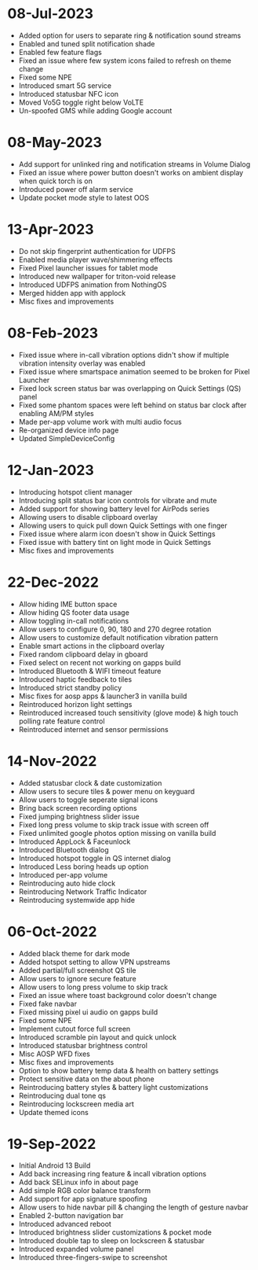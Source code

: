 # 08-Jul-2023
- Added option for users to separate ring & notification sound streams
- Enabled and tuned split notification shade
- Enabled few feature flags
- Fixed an issue where few system icons failed to refresh on theme change
- Fixed some NPE
- Introduced smart 5G service
- Introduced statusbar NFC icon
- Moved Vo5G toggle right below VoLTE
- Un-spoofed GMS while adding Google account

# 08-May-2023
- Add support for unlinked ring and notification streams in Volume Dialog
- Fixed an issue where power button doesn't works on ambient display when quick torch is on
- Introduced power off alarm service
- Update pocket mode style to latest OOS

# 13-Apr-2023
- Do not skip fingerprint authentication for UDFPS
- Enabled media player wave/shimmering effects
- Fixed Pixel launcher issues for tablet mode
- Introduced new wallpaper for triton-void release
- Introduced UDFPS animation from NothingOS
- Merged hidden app with applock
- Misc fixes and improvements

# 08-Feb-2023
- Fixed issue where in-call vibration options didn't show if multiple vibration intensity overlay was enabled
- Fixed issue where smartspace animation seemed to be broken for Pixel Launcher
- Fixed lock screen status bar was overlapping on Quick Settings (QS) panel
- Fixed some phantom spaces were left behind on status bar clock after enabling AM/PM styles
- Made per-app volume work with multi audio focus
- Re-organized device info page
- Updated SimpleDeviceConfig

# 12-Jan-2023
- Introducing hotspot client manager
- Introducing split status bar icon controls for vibrate and mute
- Added support for showing battery level for AirPods series
- Allowing users to disable clipboard overlay
- Allowing users to quick pull down Quick Settings with one finger
- Fixed issue where alarm icon doesn't show in Quick Settings
- Fixed issue with battery tint on light mode in Quick Settings
- Misc fixes and improvements

# 22-Dec-2022
- Allow hiding IME button space
- Allow hiding QS footer data usage
- Allow toggling in-call notifications
- Allow users to configure 0, 90, 180 and 270 degree rotation
- Allow users to customize default notification vibration pattern
- Enable smart actions in the clipboard overlay
- Fixed random clipboard delay in gboard
- Fixed select on recent not working on gapps build
- Introduced Bluetooth & WIFI timeout feature
- Introduced haptic feedback to tiles
- Introduced strict standby policy
- Misc fixes for aosp apps & launcher3 in vanilla build
- Reintroduced horizon light settings
- Reintroduced increased touch sensitivity (glove mode) & high touch polling rate feature control
- Reintroduced internet and sensor permissions

# 14-Nov-2022
- Added statusbar clock & date customization
- Allow users to secure tiles & power menu on keyguard
- Allow users to toggle seperate signal icons
- Bring back screen recording options
- Fixed jumping brightness slider issue
- Fixed long press volume to skip track issue with screen off
- Fixed unlimited google photos option missing on vanilla build
- Introduced AppLock & Faceunlock
- Introduced Bluetooth dialog
- Introduced hotspot toggle in QS internet dialog
- Introduced Less boring heads up option
- Introduced per-app volume
- Reintroducing auto hide clock
- Reintroducing Network Traffic Indicator
- Reintroducing systemwide app hide

# 06-Oct-2022
- Added black theme for dark mode
- Added hotspot setting to allow VPN upstreams
- Added partial/full screenshot QS tile
- Allow users to ignore secure feature
- Allow users to long press volume to skip track
- Fixed an issue where toast background color doesn't change
- Fixed fake navbar
- Fixed missing pixel ui audio on gapps build
- Fixed some NPE
- Implement cutout force full screen
- Introduced scramble pin layout and quick unlock
- Introduced statusbar brightness control
- Misc AOSP WFD fixes
- Misc fixes and improvements
- Option to show battery temp data & health on battery settings
- Protect sensitive data on the about phone
- Reintroducing battery styles & battery light customizations
- Reintroducing dual tone qs
- Reintroducing lockscreen media art
- Update themed icons

# 19-Sep-2022
- Initial Android 13 Build
- Add back increasing ring feature & incall vibration options
- Add back SELinux info in about page
- Add simple RGB color balance transform
- Add support for app signature spoofing
- Allow users to hide navbar pill & changing the length of gesture navbar
- Enabled 2-button navigation bar
- Introduced advanced reboot
- Introduced brightness slider customizations & pocket mode
- Introduced double tap to sleep on lockscreen & statusbar
- Introduced expanded volume panel
- Introduced three-fingers-swipe to screenshot
